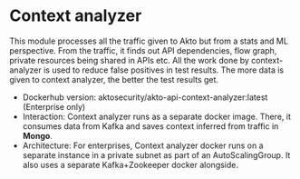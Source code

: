 # Context analyzer

This module processes all the traffic given to Akto but from a stats and ML perspective. From the traffic, it finds out API dependencies, flow graph, private resources being shared in APIs etc. All the work done by context-analyzer is used to reduce false positives in test results. The more data is given to context analyzer, the better the test results get.

- Dockerhub version: aktosecurity/akto-api-context-analyzer:latest (Enterprise only)
- Interaction: Context analyzer runs as a separate docker image. There, it consumes data from Kafka and saves context inferred from traffic  in **Mongo**.
- Architecture: For enterprises, Context analyzer docker runs on a separate instance in a private subnet as part of an AutoScalingGroup. It also uses a separate Kafka+Zookeeper docker alongside.
